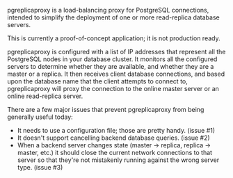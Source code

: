 pgreplicaproxy is a load-balancing proxy for PostgreSQL connections, intended
to simplify the deployment of one or more read-replica database servers.

This is currently a proof-of-concept application; it is not production ready.

pgreplicaproxy is configured with a list of IP addresses that represent all
the PostgreSQL nodes in your database cluster.  It monitors all the configured
servers to determine whether they are available, and whether they are a master
or a replica.  It then receives client database connections, and based upon
the database name that the client attempts to connect to, pgreplicaproxy will
proxy the connection to the online master server or an online read-replica
server.

There are a few major issues that prevent pgreplicaproxy from being generally
useful today:

* It needs to use a configuration file; those are pretty handy. (issue #1)
* It doesn't support cancelling backend database queries. (issue #2)
* When a backend server changes state (master -> replica, replica -> master,
  etc.) it should close the current network connections to that server so that
  they're not mistakenly running against the wrong server type. (issue #3)
